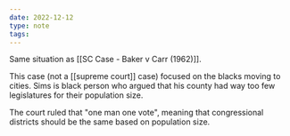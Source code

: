 ```yaml
---
date: 2022-12-12
type: note
tags:
---
```


Same situation as [[SC Case - Baker v Carr (1962)]].

This case (not a [[supreme court]] case) focused on the blacks moving to cities. Sims is black person who argued that his county had way too few legislatures for their population size.

The court ruled that "one man one vote", meaning that congressional districts should be the same based on population size.
